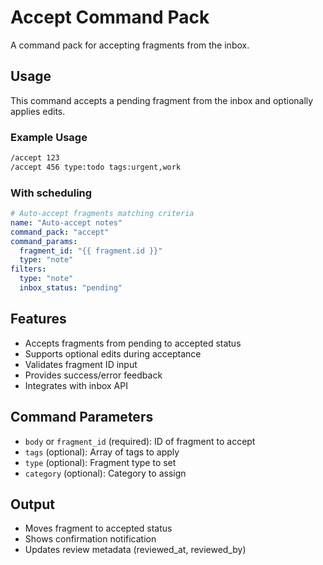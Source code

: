 # Accept Command Pack

A command pack for accepting fragments from the inbox.

## Usage

This command accepts a pending fragment from the inbox and optionally applies edits.

### Example Usage

```bash
/accept 123
/accept 456 type:todo tags:urgent,work
```

### With scheduling

```yaml
# Auto-accept fragments matching criteria
name: "Auto-accept notes"
command_pack: "accept"
command_params:
  fragment_id: "{{ fragment.id }}"
  type: "note"
filters:
  type: "note"
  inbox_status: "pending"
```

## Features

- Accepts fragments from pending to accepted status
- Supports optional edits during acceptance
- Validates fragment ID input
- Provides success/error feedback
- Integrates with inbox API

## Command Parameters

- `body` or `fragment_id` (required): ID of fragment to accept
- `tags` (optional): Array of tags to apply
- `type` (optional): Fragment type to set
- `category` (optional): Category to assign

## Output

- Moves fragment to accepted status
- Shows confirmation notification
- Updates review metadata (reviewed_at, reviewed_by)